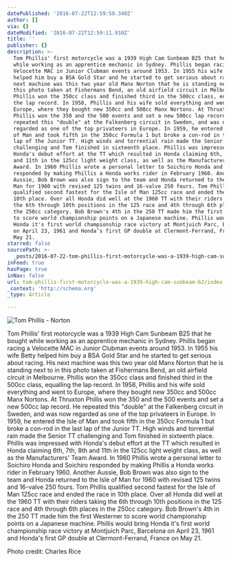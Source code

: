 ```yaml
---
datePublished: '2016-07-22T12:59:50.340Z'
author: []
via: {}
dateModified: '2016-07-22T12:59:11.910Z'
title: ''
publisher: {}
description: >-
  Tom Phillis' first motorcycle was a 1939 High Cam Sunbeam B25 that he bought
  while working as an apprentice mechanic in Sydney. Phillis began racing a
  Velocette MAC in Junior Clubman events around 1953. In 1955 his wife Betty
  helped him buy a BSA Gold Star and he started to get serious about racing. His
  next machine was this two year old Manx Norton that he is standing next to in
  this photo taken at Fishermans Bend, an old airfield circuit in Melbourne.
  Phillis won the 350cc class and finished third in the 500cc class, equalling
  the lap record. In 1958, Phillis and his wife sold everything and went to
  Europe, where they bought new 350cc and 500cc Manx Nortons. At Thruxton
  Phillis won the 350 and the 500 events and set a new 500cc lap record. He
  repeated this "double" at the Falkenberg circuit in Sweden, and was now
  regarded as one of the top privateers in Europe. In 1959, he entered the Isle
  of Man and took fifth in the 350cc Formula 1 but broke a con-rod in the last
  lap of the Junior TT. High winds and torrential rain made the Senior TT
  challenging and Tom finished in sixteenth place. Phillis was impressed with
  Honda's debut effort at the TT which resulted in Honda claiming 6th, 7th, 8th
  and 11th in the 125cc light weight class, as well as the Manufacturers' Team
  Award. In 1960 Phillis wrote a personal letter to Soichiro Honda and Soichiro
  responded by making Phillis a Honda works rider in February 1960. Another
  Aussie, Bob Brown was also sign to the team and Honda returned to the Isle of
  Man for 1960 with revised 125 twins and 16-valve 250 fours. Tom Phillis
  qualified second fastest for the Isle of Man 125cc race and ended the race in
  10th place. Over all Honda did well at the 1960 TT with their riders taking
  the 6th through 10th positions in the 125 race and 4th through 6th places in
  the 250cc category. Bob Brown's 4th in the 250 TT made him the first Westerner
  to score world championship points on a Japanese machine. Phillis would bring
  Honda it's first world championship race victory at Montjuich Parc, Barcelona
  on April 23, 1961 and Honda’s first GP double at Clermont-Ferrand, France on
  May 21.
starred: false
sourcePath: >-
  _posts/2016-07-22-tom-phillis-first-motorcycle-was-a-1939-high-cam-sunbeam-b2.md
inFeed: true
hasPage: true
inNav: false
url: tom-phillis-first-motorcycle-was-a-1939-high-cam-sunbeam-b2/index.html
_context: 'http://schema.org'
_type: Article

---
```

![Tom Phillis - Norton](https://the-grid-user-content.s3-us-west-2.amazonaws.com/27321f69-6860-45ab-99b4-e220eb92f51e.jpg)

Tom Phillis' first motorcycle was a 1939 High Cam Sunbeam B25 that he bought while working as an apprentice mechanic in Sydney. Phillis began racing a Velocette MAC in Junior Clubman events around 1953\. In 1955 his wife Betty helped him buy a BSA Gold Star and he started to get serious about racing. His next machine was this two year old Manx Norton that he is standing next to in this photo taken at Fishermans Bend, an old airfield circuit in Melbourne. Phillis won the 350cc class and finished third in the 500cc class, equalling the lap record. In 1958, Phillis and his wife sold everything and went to Europe, where they bought new 350cc and 500cc Manx Nortons. At Thruxton Phillis won the 350 and the 500 events and set a new 500cc lap record. He repeated this "double" at the Falkenberg circuit in Sweden, and was now regarded as one of the top privateers in Europe. In 1959, he entered the Isle of Man and took fifth in the 350cc Formula 1 but broke a con-rod in the last lap of the Junior TT. High winds and torrential rain made the Senior TT challenging and Tom finished in sixteenth place. Phillis was impressed with Honda's debut effort at the TT which resulted in Honda claiming 6th, 7th, 8th and 11th in the 125cc light weight class, as well as the Manufacturers' Team Award. In 1960 Phillis wrote a personal letter to Soichiro Honda and Soichiro responded by making Phillis a Honda works rider in February 1960\. Another Aussie, Bob Brown was also sign to the team and Honda returned to the Isle of Man for 1960 with revised 125 twins and 16-valve 250 fours. Tom Phillis qualified second fastest for the Isle of Man 125cc race and ended the race in 10th place. Over all Honda did well at the 1960 TT with their riders taking the 6th through 10th positions in the 125 race and 4th through 6th places in the 250cc category. Bob Brown's 4th in the 250 TT made him the first Westerner to score world championship points on a Japanese machine. Phillis would bring Honda it's first world championship race victory at Montjuich Parc, Barcelona on April 23, 1961 and Honda's first GP double at Clermont-Ferrand, France on May 21\.

Photo credit: Charles Rice